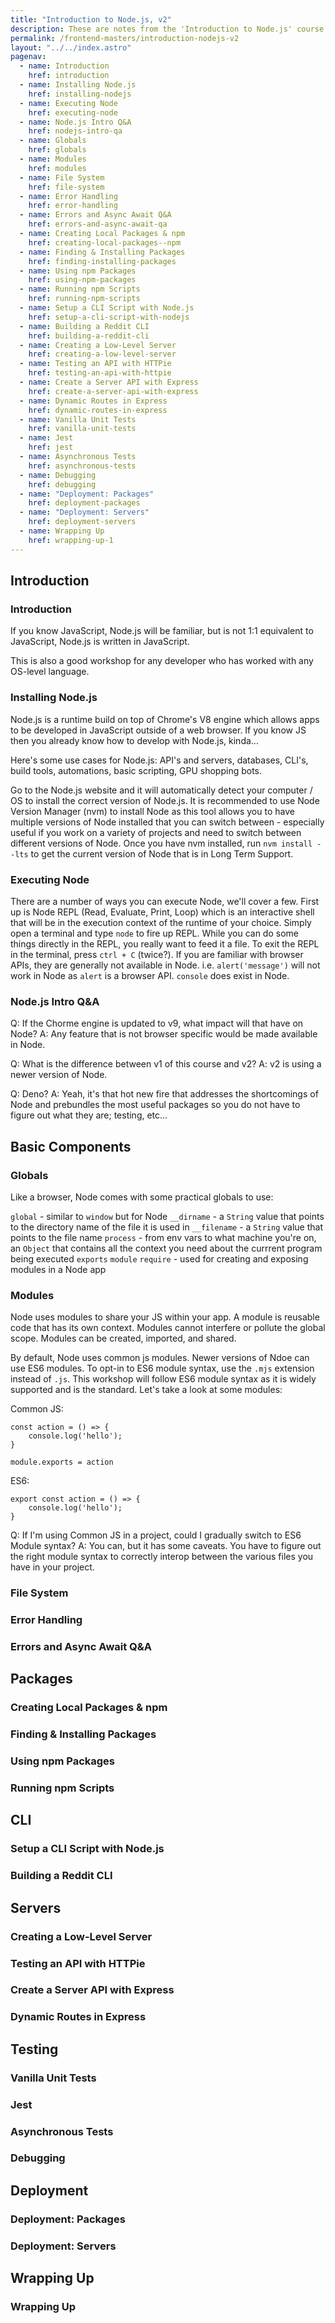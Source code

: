 ```yaml
---
title: "Introduction to Node.js, v2"
description: These are notes from the 'Introduction to Node.js' course on Frontend Masters.
permalink: /frontend-masters/introduction-nodejs-v2
layout: "../../index.astro"
pagenav:
  - name: Introduction
    href: introduction
  - name: Installing Node.js
    href: installing-nodejs
  - name: Executing Node
    href: executing-node
  - name: Node.js Intro Q&A
    href: nodejs-intro-qa
  - name: Globals
    href: globals
  - name: Modules
    href: modules
  - name: File System
    href: file-system
  - name: Error Handling
    href: error-handling
  - name: Errors and Async Await Q&A
    href: errors-and-async-await-qa
  - name: Creating Local Packages & npm
    href: creating-local-packages--npm
  - name: Finding & Installing Packages
    href: finding-installing-packages
  - name: Using npm Packages
    href: using-npm-packages
  - name: Running npm Scripts
    href: running-npm-scripts
  - name: Setup a CLI Script with Node.js
    href: setup-a-cli-script-with-nodejs
  - name: Building a Reddit CLI
    href: building-a-reddit-cli
  - name: Creating a Low-Level Server
    href: creating-a-low-level-server
  - name: Testing an API with HTTPie
    href: testing-an-api-with-httpie
  - name: Create a Server API with Express
    href: create-a-server-api-with-express
  - name: Dynamic Routes in Express
    href: dynamic-routes-in-express
  - name: Vanilla Unit Tests
    href: vanilla-unit-tests
  - name: Jest
    href: jest
  - name: Asynchronous Tests
    href: asynchronous-tests
  - name: Debugging
    href: debugging
  - name: "Deployment: Packages"
    href: deployment-packages
  - name: "Deployment: Servers"
    href: deployment-servers
  - name: Wrapping Up
    href: wrapping-up-1
---
```


## Introduction

### Introduction

If you know JavaScript, Node.js will be familiar, but is not 1:1 equivalent to JavaScript, Node.js is written in JavaScript.

This is also a good workshop for any developer who has worked with any OS-level language.

### Installing Node.js

Node.js is a runtime build on top of Chrome's V8 engine which allows apps to be developed in JavaScript outside of a web browser. If you know JS then you already know how to develop with Node.js, kinda...

Here's some use cases for Node.js: API's and servers, databases, CLI's, build tools, automations, basic scripting, GPU shopping bots.

Go to the Node.js website and it will automatically detect your computer / OS to install the correct version of Node.js. It is recommended to use Node Version Manager (nvm) to install Node as this tool allows you to have multiple versions of Node installed that you can switch between - especially useful if you work on a variety of projects and need to switch between different versions of Node. Once you have nvm installed, run `nvm install --lts` to get the current version of Node that is in Long Term Support.

### Executing Node

There are a number of ways you can execute Node, we'll cover a few. First up is Node REPL (Read, Evaluate, Print, Loop) which is an interactive shell that will be in the execution context of the runtime of your choice. Simply open a terminal and type `node` to fire up REPL. While you can do some things directly in the REPL, you really want to feed it a file. To exit the REPL in the terminal, press `ctrl + C` (twice?). If you are familiar with browser APIs, they are generally not available in Node. i.e. `alert('message')` will not work in Node as `alert` is a browser API. `console` does exist in Node.
### Node.js Intro Q&A

Q: If the Chorme engine is updated to v9, what impact will that have on Node?
A: Any feature that is not browser specific would be made available in Node.

Q: What is the difference between v1 of this course and v2?
A: v2 is using a newer version of Node.

Q: Deno?
A: Yeah, it's that hot new fire that addresses the shortcomings of Node and prebundles the most useful packages so you do not have to figure out what they are; testing, etc...

## Basic Components

### Globals

Like a browser, Node comes with some practical globals to use:

`global` - similar to `window` but for Node
`__dirname` - a `String` value that points to the directory name of the file it is used in
`__filename` - a `String` value that points to the file name
`process` - from env vars to what machine you're on, an `Object` that contains all the context you need about the currrent program being executed
`exports` `module` `require` - used for creating and exposing modules in a Node app

### Modules

Node uses modules to share your JS within your app. A module is reusable code that has its own context. Modules cannot interfere or pollute the global scope. Modules can be created, imported, and shared.

By default, Node uses common js modules. Newer versions of Ndoe can use ES6 modules. To opt-in to ES6 module syntax, use the  `.mjs` extension instead of `.js`. This workshop will follow ES6 module syntax as it is widely supported and is the standard. Let's take a look at some modules:

Common JS:

```
const action = () => {
    console.log('hello');
}

module.exports = action
```

ES6:

```
export const action = () => {
    console.log('hello');
}
```

Q: If I'm using Common JS in a project, could I gradually switch to ES6 Module syntax?
A: You can, but it has some caveats. You have to figure out the right module syntax to correctly interop between the various files you have in your project.

### File System
### Error Handling
### Errors and Async Await Q&A

## Packages

### Creating Local Packages & npm
### Finding & Installing Packages
### Using npm Packages
### Running npm Scripts

## CLI

### Setup a CLI Script with Node.js
### Building a Reddit CLI

## Servers

### Creating a Low-Level Server
### Testing an API with HTTPie
### Create a Server API with Express
### Dynamic Routes in Express

## Testing

### Vanilla Unit Tests
### Jest
### Asynchronous Tests
### Debugging

## Deployment

### Deployment: Packages
### Deployment: Servers

## Wrapping Up

### Wrapping Up